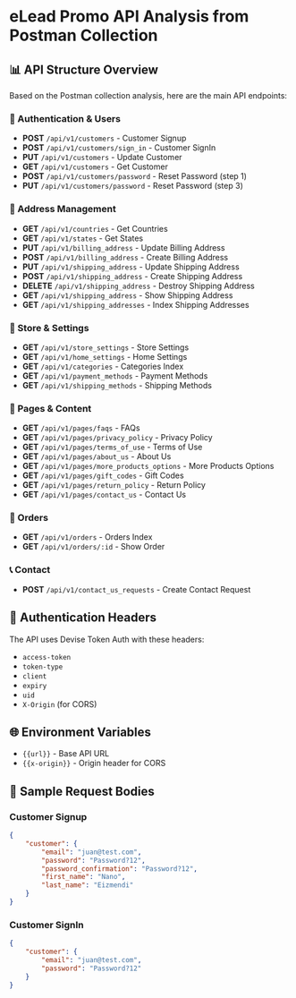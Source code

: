 # eLead Promo API Analysis from Postman Collection

## 📊 **API Structure Overview**

Based on the Postman collection analysis, here are the main API endpoints:

### **🔐 Authentication & Users**
- **POST** `/api/v1/customers` - Customer Signup
- **POST** `/api/v1/customers/sign_in` - Customer SignIn
- **PUT** `/api/v1/customers` - Update Customer
- **GET** `/api/v1/customers` - Get Customer
- **POST** `/api/v1/customers/password` - Reset Password (step 1)
- **PUT** `/api/v1/customers/password` - Reset Password (step 3)

### **📍 Address Management**
- **GET** `/api/v1/countries` - Get Countries
- **GET** `/api/v1/states` - Get States
- **PUT** `/api/v1/billing_address` - Update Billing Address
- **POST** `/api/v1/billing_address` - Create Billing Address
- **PUT** `/api/v1/shipping_address` - Update Shipping Address
- **POST** `/api/v1/shipping_address` - Create Shipping Address
- **DELETE** `/api/v1/shipping_address` - Destroy Shipping Address
- **GET** `/api/v1/shipping_address` - Show Shipping Address
- **GET** `/api/v1/shipping_addresses` - Index Shipping Addresses

### **🏪 Store & Settings**
- **GET** `/api/v1/store_settings` - Store Settings
- **GET** `/api/v1/home_settings` - Home Settings
- **GET** `/api/v1/categories` - Categories Index
- **GET** `/api/v1/payment_methods` - Payment Methods
- **GET** `/api/v1/shipping_methods` - Shipping Methods

### **📄 Pages & Content**
- **GET** `/api/v1/pages/faqs` - FAQs
- **GET** `/api/v1/pages/privacy_policy` - Privacy Policy
- **GET** `/api/v1/pages/terms_of_use` - Terms of Use
- **GET** `/api/v1/pages/about_us` - About Us
- **GET** `/api/v1/pages/more_products_options` - More Products Options
- **GET** `/api/v1/pages/gift_codes` - Gift Codes
- **GET** `/api/v1/pages/return_policy` - Return Policy
- **GET** `/api/v1/pages/contact_us` - Contact Us

### **🛒 Orders**
- **GET** `/api/v1/orders` - Orders Index
- **GET** `/api/v1/orders/:id` - Show Order

### **📞 Contact**
- **POST** `/api/v1/contact_us_requests` - Create Contact Request

## 🔑 **Authentication Headers**

The API uses Devise Token Auth with these headers:
- `access-token`
- `token-type`
- `client`
- `expiry`
- `uid`
- `X-Origin` (for CORS)

## 🌐 **Environment Variables**

- `{{url}}` - Base API URL
- `{{x-origin}}` - Origin header for CORS

## 📝 **Sample Request Bodies**

### Customer Signup
```json
{
    "customer": {
        "email": "juan@test.com",
        "password": "Password?12",
        "password_confirmation": "Password?12",
        "first_name": "Nano",
        "last_name": "Eizmendi"
    }
}
```

### Customer SignIn
```json
{
    "customer": {
        "email": "juan@test.com",
        "password": "Password?12"
    }
}
```
